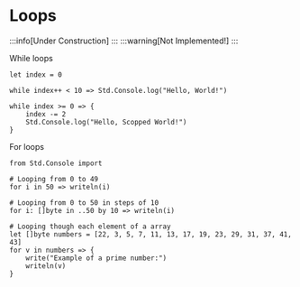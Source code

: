 # Loops

:::info[Under Construction]
:::
:::warning[Not Implemented!]
:::

While loops
```abs
let index = 0

while index++ < 10 => Std.Console.log("Hello, World!")

while index >= 0 => {
    index -= 2
    Std.Console.log("Hello, Scopped World!")
}
```

For loops
```abs
from Std.Console import

# Looping from 0 to 49
for i in 50 => writeln(i)

# Looping from 0 to 50 in steps of 10
for i: []byte in ..50 by 10 => writeln(i)

# Looping though each element of a array
let []byte numbers = [22, 3, 5, 7, 11, 13, 17, 19, 23, 29, 31, 37, 41, 43]
for v in numbers => {
    write("Example of a prime number:")
    writeln(v)
}

```
